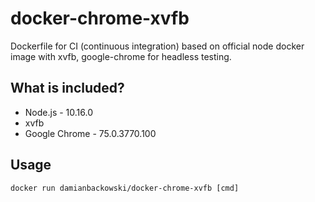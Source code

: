 # docker-chrome-xvfb

Dockerfile for CI (continuous integration) based on official node docker image with xvfb, google-chrome for headless testing.

## What is included?

* Node.js - 10.16.0
* xvfb
* Google Chrome - 75.0.3770.100

## Usage

```
docker run damianbackowski/docker-chrome-xvfb [cmd]
```
